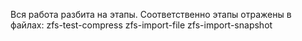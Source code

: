Вся работа разбита на этапы. Соответственно этапы отражены в файлах:
zfs-test-compress
zfs-import-file
zfs-import-snapshot
